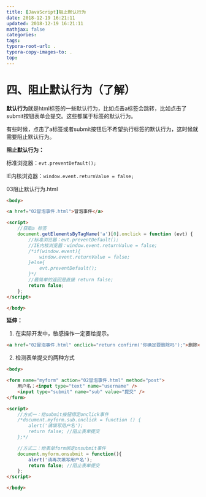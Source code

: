 ```yaml
---
title: [JavaScript]阻止默认行为
date: 2018-12-19 16:21:11
updated: 2018-12-19 16:21:11 
mathjax: false
categories: 
tags:
typora-root-url: .
typora-copy-images-to: .
top: 
---
```



# 四、阻止默认行为（了解）

**默认行为**就是html标签的一些默认行为，比如点击a标签会跳转，比如点击了submit按钮表单会提交。这些都属于标签的默认行为。

有些时候，点击了a标签或者submit按钮后不希望执行标签的默认行为，这时候就需要阻止默认行为。



**阻止默认行为：**

标准浏览器：`evt.preventDefault();`

IE内核浏览器：`window.event.returnValue = false;`



03阻止默认行为.html

```html
<body>

<a href="02冒泡事件.html">冒泡事件</a>

<script>
    //获取a 标签
    document.getElementsByTagName('a')[0].onclick = function (evt) {
        //标准浏览器：evt.preventDefault();
        //IE内核浏览器：window.event.returnValue = false;
        /*if(window.event){
            window.event.returnValue = false;
        }else{
            evt.preventDefault();
        }*/
        //最简单的返回是直接 return false;
        return false;
    };
</script>

</body>
```

**延伸：**

1. 在实际开发中，敏感操作一定要给提示。

```html
<a href="02冒泡事件.html" onclick="return confirm('你确定要删除吗');">删除</a>
```

2. 检测表单提交的两种方式

```html
<body>

<form name="myform" action="02冒泡事件.html" method="post">
    用户名：<input type="text" name="username" />
    <input type="submit" name="sub" value="提交" />
</form>

<script>
    //方式一：给submit按钮绑定onclick事件
    /*document.myform.sub.onclick = function () {
        alert('请填写用户名');
        return false; //阻止表单提交
    };*/

    //方式二：给表单form绑定onsubmit事件
    document.myform.onsubmit = function(){
        alert('请再次填写用户名');
        return false; //阻止表单提交
    };
</script>

</body>
```



